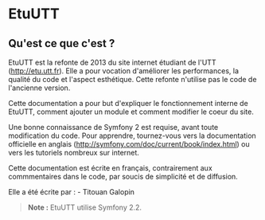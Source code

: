 EtuUTT
======

Qu'est ce que c'est ?
---------------------

EtuUTT est la refonte de 2013 du site internet étudiant de l'UTT
(http://etu.utt.fr). Elle a pour vocation d'améliorer les performances,
la qualité du code et l'aspect esthétique. Cette refonte n'utilise pas
le code de l'ancienne version.

Cette documentation a pour but d'expliquer le fonctionnement interne
de EtuUTT, comment ajouter un module et comment modifier le coeur du site.

Une bonne connaissance de Symfony 2 est requise, avant toute modification du
code. Pour apprendre, tournez-vous vers la documentation officielle en
anglais (http://symfony.com/doc/current/book/index.html) ou vers les tutoriels
nombreux sur internet.

Cette documentation est écrite en français, contrairement aux commmentaires
dans le code, par soucis de simplicité et de diffusion.

Elle a été écrite par :
      - Titouan Galopin

> **Note :** EtuUTT utilise Symfony 2.2.